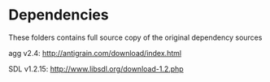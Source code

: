 Dependencies
===========

These folders contains full source copy of the original dependency sources

agg v2.4: http://antigrain.com/download/index.html

SDL v1.2.15: http://www.libsdl.org/download-1.2.php
